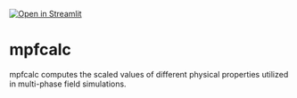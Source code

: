[![Open in Streamlit](https://static.streamlit.io/badges/streamlit_badge_black_white.svg)](https://phasefieldcalculator.streamlit.app/)

# mpfcalc
mpfcalc computes the scaled values of different physical properties utilized in multi-phase field simulations. 

